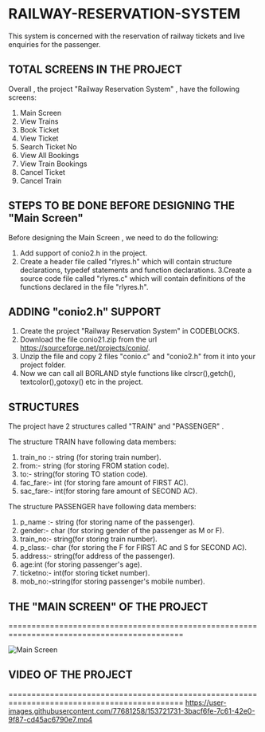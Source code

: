 # RAILWAY-RESERVATION-SYSTEM

This system is concerned with the reservation of railway tickets and live enquiries for the passenger.

## TOTAL SCREENS IN THE PROJECT

Overall , the project "Railway Reservation System" , have the following screens:
1. Main Screen
2. View Trains
3. Book Ticket
4. View Ticket
5. Search Ticket No
6. View All Bookings
7. View Train Bookings
8. Cancel Ticket
9. Cancel Train

## STEPS TO BE DONE BEFORE DESIGNING THE "Main Screen"

Before designing the Main Screen , we need to do the following:
1. Add support of conio2.h in the project.
2. Create a header file called "rlyres.h" which will contain structure declarations, typedef statements and function declarations.
3.Create a source code file called "rlyres.c" which will contain definitions of the functions declared in the file "rlyres.h". 

## ADDING "conio2.h" SUPPORT
1. Create the project "Railway Reservation System" in CODEBLOCKS.
2. Download the file conio21.zip from the url https://sourceforge.net/projects/conio/.
3. Unzip the file and copy 2 files "conio.c" and "conio2.h" from it into your project folder.
4. Now we can call all BORLAND style functions like clrscr(),getch(), textcolor(),gotoxy() etc in the project.

## STRUCTURES

The project have 2 structures called "TRAIN" and "PASSENGER" .

The structure TRAIN have following data members:
1. train_no :- string (for storing train number).
2. from:- string (for storing FROM station code).
3. to:- string(for storing TO station code).
4. fac_fare:- int (for storing fare amount of FIRST AC).
5. sac_fare:- int(for storing fare amount of SECOND AC). 

The structure PASSENGER have following data members:
1. p_name :- string (for storing name of the passenger).
2. gender:- char (for storing gender of the passenger as M or F).
3. train_no:- string(for storing train number).
4. p_class:- char (for storing the F for FIRST AC and S for SECOND AC).
5. address:- string(for address of the passenger).
6. age:int (for storing passenger's age).
7. ticketno:- int(for storing ticket number).
8. mob_no:-string(for storing passenger's mobile number).

## THE "MAIN SCREEN" OF THE PROJECT
============================================================================================

![Main Screen](https://user-images.githubusercontent.com/77681258/153720843-07c94706-16cd-4c66-9e49-a769adf01457.jpg)

## VIDEO OF THE PROJECT
============================================================================================
https://user-images.githubusercontent.com/77681258/153721731-3bacf6fe-7c61-42e0-9f87-cd45ac6790e7.mp4

